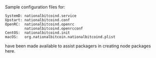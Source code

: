 Sample configuration files for:
```
SystemD: nationalbitcoind.service
Upstart: nationalbitcoind.conf
OpenRC:  nationalbitcoind.openrc
         nationalbitcoind.openrcconf
CentOS:  nationalbitcoind.init
macOS:   org.nationalbitcoin.nationalbitcoind.plist
```
have been made available to assist packagers in creating node packages here.

